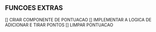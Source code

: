 ## FUNCOES EXTRAS 
[] CRIAR COMPONENTE DE PONTUACAO 
[] IMPLEMENTAR A LOGICA DE ADICIONAR E TIRAR PONTOS 
[] LIMPAR PONTUACAO